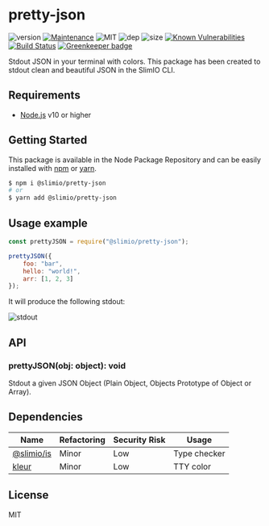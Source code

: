 # pretty-json
![version](https://img.shields.io/badge/dynamic/json.svg?url=https://raw.githubusercontent.com/SlimIO/Pretty-JSON/master/package.json?token=AOgWw3vrgQuu-U4fz1c7yYZyc7XJPNtrks5catjdwA%3D%3D&query=$.version&label=Version)
[![Maintenance](https://img.shields.io/badge/Maintained%3F-yes-green.svg)](https://github.com/SlimIO/Pretty-JSON/commit-activity)
![MIT](https://img.shields.io/github/license/mashape/apistatus.svg)
![dep](https://img.shields.io/david/SlimIO/Pretty-JSON)
![size](https://img.shields.io/bundlephobia/min/@slimio/pretty-json)
[![Known Vulnerabilities](https://snyk.io//test/github/SlimIO/Pretty-JSON/badge.svg?targetFile=package.json)](https://snyk.io//test/github/SlimIO/Pretty-JSON?targetFile=package.json)
[![Build Status](https://travis-ci.com/SlimIO/Pretty-JSON.svg?branch=master)](https://travis-ci.com/SlimIO/Pretty-JSON) [![Greenkeeper badge](https://badges.greenkeeper.io/SlimIO/Pretty-JSON.svg)](https://greenkeeper.io/)

Stdout JSON in your terminal with colors. This package has been created to stdout clean and beautiful JSON in the SlimIO CLI.

## Requirements
- [Node.js](https://nodejs.org/en/) v10 or higher

## Getting Started

This package is available in the Node Package Repository and can be easily installed with [npm](https://docs.npmjs.com/getting-started/what-is-npm) or [yarn](https://yarnpkg.com).

```bash
$ npm i @slimio/pretty-json
# or
$ yarn add @slimio/pretty-json
```

## Usage example
```js
const prettyJSON = require("@slimio/pretty-json");

prettyJSON({
    foo: "bar",
    hello: "world!",
    arr: [1, 2, 3]
});
```

It will produce the following stdout:

![stdout](https://i.imgur.com/R3fUoQH.png)

## API

### prettyJSON(obj: object): void
Stdout a given JSON Object (Plain Object, Objects Prototype of Object or Array).

## Dependencies

|Name|Refactoring|Security Risk|Usage|
|---|---|---|---|
|[@slimio/is](https://github.com/SlimIO/is)|Minor|Low|Type checker|
|[kleur](https://github.com/lukeed/kleur)|Minor|Low|TTY color|

## License
MIT
